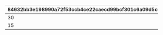 |84632bb3e198990a72f53ccb4ce22caecd99bcf301c6a09d5c03823af38ebe8d|c3d0f81b8b8946d8d37c16b644fba5fbadde0385dd9033eaae75f24c9007ca20|d8084ecca624eba603774be759653054dfb4a57123cfc61678600727ea3bc600|4af0b3cb24fdb696629821f72cf199e45245bac40d31c57c7e08be9566fceef2|17038ae40d5f5877a00c6ea3d717fda390154f950dfd3f6dfa42eb29c4be15ae|ceccdeef66e441de4300ea88a1ed16d34986a6357d357a654c08c54f513b3abc|
| --- | --- | --- | --- | --- | --- |
|30|30|30|100|30|30|
|15|15|15|200|15|15|